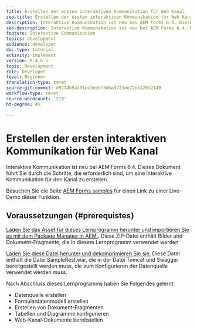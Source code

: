 ```yaml
---
title: Erstellen der ersten interaktiven Kommunikation für Web Kanal
seo-title: Erstellen der ersten interaktiven Kommunikation für Web Kanal
description: Interaktive Kommunikation ist neu bei AEM Forms 6.4. Dieses Dokument führt Sie durch die Schritte, die erforderlich sind, um eine interaktive Kommunikation für den Web-Kanal zu erstellen.
seo-description: Interaktive Kommunikation ist neu bei AEM Forms 6.4. Dieses Dokument führt Sie durch die Schritte, die erforderlich sind, um eine interaktive Kommunikation für den Web-Kanal zu erstellen.
feature: Interactive Communication
topics: development
audience: developer
doc-type: tutorial
activity: implement
version: 6.4,6.5
topic: Development
role: Developer
level: Beginner
translation-type: tm+mt
source-git-commit: d9714b9a291ec3ee5f3dba9723de72bb120d2149
workflow-type: tm+mt
source-wordcount: '219'
ht-degree: 4%

---
```



# Erstellen der ersten interaktiven Kommunikation für Web Kanal

Interaktive Kommunikation ist neu bei AEM Forms 6.4. Dieses Dokument führt Sie durch die Schritte, die erforderlich sind, um eine interaktive Kommunikation für den Kanal zu erstellen.

Besuchen Sie die Seite [AEM Forms samples](https://forms.enablementadobe.com/content/samples/samples.html?query=0) für einen Link zu einer Live-Demo dieser Funktion.

## Voraussetzungen {#prerequistes}

[Laden Sie das Asset für dieses Lernprogramm herunter und importieren Sie es mit dem Package Manager in AEM.](assets/gettingstartedassets.zip). Diese ZIP-Datei enthält Bilder und Dokument-Fragmente, die in diesem Lernprogramm verwendet werden

[Laden Sie diese Datei herunter und dekomprimieren Sie sie.](assets/warfileandswaggerfile.zip) Diese Datei enthält die Datei SampleRest.war, die in der Datei Tomcat und Swagger bereitgestellt werden muss, die zum Konfigurieren der Datenquelle verwendet werden muss.

Nach Abschluss dieses Lernprogramms haben Sie Folgendes gelernt:

* Datenquelle erstellen
* Formulardatenmodell erstellen
* Erstellen von Dokument-Fragmenten
* Tabellen und Diagramme konfigurieren
* Web-Kanal-Dokumente bereitstellen




